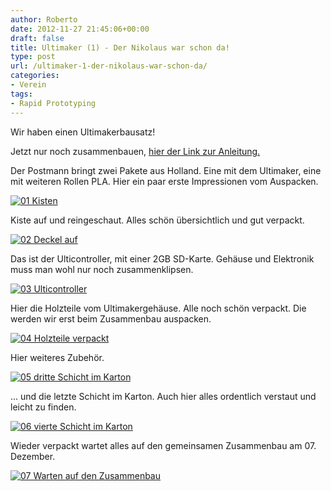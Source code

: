 ```yaml
---
author: Roberto
date: 2012-11-27 21:45:06+00:00
draft: false
title: Ultimaker (1) - Der Nikolaus war schon da!
type: post
url: /ultimaker-1-der-nikolaus-war-schon-da/
categories:
- Verein
tags:
- Rapid Prototyping
---
```


Wir haben einen Ultimakerbausatz!

Jetzt nur noch zusammenbauen, [hier der Link zur Anleitung.](http://wiki.ultimaker.com/Mechanics_build_guide)

Der Postmann bringt zwei Pakete aus Holland. Eine mit dem Ultimaker, eine mit weiteren Rollen PLA. Hier ein paar erste Impressionen vom Auspacken.

[![01 Kisten](https://eigenbaukombinat.de/wp-content/uploads/2013/02/01-Kisten-300x200.jpg)
](https://eigenbaukombinat.de/wp-content/uploads/2013/02/01-Kisten.jpg)

Kiste auf und reingeschaut. Alles schön übersichtlich und gut verpackt.

[![02 Deckel auf](https://eigenbaukombinat.de/wp-content/uploads/2013/02/02-Deckel-auf-300x200.jpg)
](https://eigenbaukombinat.de/wp-content/uploads/2013/02/02-Deckel-auf.jpg)

Das ist der Ulticontroller, mit einer 2GB SD-Karte. Gehäuse und Elektronik muss man wohl nur noch zusammenklipsen.

[![03 Ulticontroller](https://eigenbaukombinat.de/wp-content/uploads/2013/02/03-Ulticontroller-300x200.jpg)
](https://eigenbaukombinat.de/wp-content/uploads/2013/02/03-Ulticontroller.jpg)

Hier die Holzteile vom Ultimakergehäuse. Alle noch schön verpackt. Die werden wir erst beim Zusammenbau auspacken.

[![04 Holzteile verpackt](https://eigenbaukombinat.de/wp-content/uploads/2013/02/04-Holzteile-verpackt-300x200.jpg)
](https://eigenbaukombinat.de/wp-content/uploads/2013/02/04-Holzteile-verpackt.jpg)

Hier weiteres Zubehör.

[![05 dritte Schicht im Karton](https://eigenbaukombinat.de/wp-content/uploads/2013/02/05-dritte-Schicht-im-Karton-300x200.jpg)
](https://eigenbaukombinat.de/wp-content/uploads/2013/02/05-dritte-Schicht-im-Karton.jpg)

... und die letzte Schicht im Karton. Auch hier alles ordentlich verstaut und leicht zu finden.

[![06 vierte Schicht im Karton](https://eigenbaukombinat.de/wp-content/uploads/2013/02/06-vierte-Schicht-im-Karton-300x200.jpg)
](https://eigenbaukombinat.de/wp-content/uploads/2013/02/06-vierte-Schicht-im-Karton.jpg)

Wieder verpackt wartet alles auf den gemeinsamen Zusammenbau am 07. Dezember.

[![07 Warten auf den Zusammenbau](https://eigenbaukombinat.de/wp-content/uploads/2013/02/07-Warten-auf-den-Zusammenbau-300x200.jpg)
](https://eigenbaukombinat.de/wp-content/uploads/2013/02/07-Warten-auf-den-Zusammenbau.jpg)
